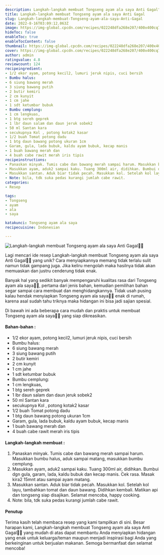 ```yaml
---
description: Langkah-langkah membuat Tongseng ayam ala saya Anti Gagal"
title: Langkah-langkah membuat Tongseng ayam ala saya Anti Gagal
slug: Langkah-langkah-membuat-Tongseng-ayam-ala-saya-Anti-Gagal
date: 2022-8-16T03:09:12.063Z
image: https://img-global.cpcdn.com/recipes/022248dfa268e207/400x400cq70/photo.jpg
hideToc: false
enableToc: true
enableTocContent: false
thumbnail: https://img-global.cpcdn.com/recipes/022248dfa268e207/400x400cq70/photo.jpg
cover: https://img-global.cpcdn.com/recipes/022248dfa268e207/400x400cq70/photo.jpg
author: admin
ratingvalue: 4.8
reviewcount: 124
recipeingredient:
- 1/2 ekor ayam, potong kecil2, lumuri jeruk nipis, cuci bersih
- Bumbu halus:
- 6 siung bawang merah
- 3 siung bawang putih
- 2 butir kemiri
- 2 cm kunyit
- 1 cm jahe
- 1 sdt ketumbar bubuk
- Bumbu cemplung:
- 1 cm lengkuas,
- 1 btg sereh geprek
- 1 lbr daun salam dan daun jeruk sobek2
- 50 ml Santan kara
- secukupnya Kol , potong kotak2 kasar
- 1/2 buah Tomat potong dadu
- 1 btg daun bawang potong ukuran 1cm
- Garam, gula, lada bubuk, kaldu ayam bubuk, kecap manis
- 1 buah bawang merah dan
- 4 buah cabe rawit merah iris tipis
recipeinstructions:
- Panaskan minyak. Tumis cabe dan bawang merah sampai harum. Masukkan bumbu halus, aduk sampai matang, masukkan bumbu cemplung.
- Masukkan ayam, aduk2 sampai kaku. Tuang 300ml air, didihkan. Bumbui dgn gula, garam, lada, kaldu bubuk dan kecap manis. Cek rasa. Masak kira2 15mnt atau sampai ayam matang.
- Masukkan santan. Aduk biar tidak pecah. Masukkan kol. Setelah kol layu, tambahkan tomat dan daun bawang. Didihkan kembali. Matikan api dan tongseng siap disajikan. Selamat mencoba, happy cooking.
- Note: bila, tdk suka pedas kurangi jumlah cabe rawit.
categories:
- Resep

tags:
- Tongseng
- ayam
- ala
- saya

katakunci: Tongseng ayam ala saya
recipecuisine: Indonesian

---
```


![Langkah-langkah membuat Tongseng ayam ala saya Anti Gagal👩‍🍳](https://img-global.cpcdn.com/recipes/022248dfa268e207/400x400cq70/photo.jpg)

Lagi mencari ide resep Langkah-langkah membuat Tongseng ayam ala saya Anti Gagal👩‍🍳 yang unik? Cara menyiapkannya memang tidak terlalu sulit namun tidak gampang juga. Jika keliru mengolah maka hasilnya tidak akan memuaskan dan justru cenderung tidak enak.

Banyak hal yang sedikit banyak mempengaruhi kualitas rasa dari Tongseng ayam ala saya👩‍🍳, pertama dari jenis bahan, kemudian pemilihan bahan segar sampai cara membuat dan menghidangkannya. Tidak usah pusing kalau hendak menyiapkan Tongseng ayam ala saya👩‍🍳 enak di rumah, karena asal sudah tahu triknya maka hidangan ini bisa jadi sajian spesial.

Di bawah ini ada beberapa cara mudah dan praktis untuk membuat Tongseng ayam ala saya👩‍🍳 yang siap dikreasikan.

<!--inarticleads1-->

#### Bahan-bahan :

- 1/2 ekor ayam, potong kecil2, lumuri jeruk nipis, cuci bersih
- Bumbu halus:
- 6 siung bawang merah
- 3 siung bawang putih
- 2 butir kemiri
- 2 cm kunyit
- 1 cm jahe
- 1 sdt ketumbar bubuk
- Bumbu cemplung:
- 1 cm lengkuas,
- 1 btg sereh geprek
- 1 lbr daun salam dan daun jeruk sobek2
- 50 ml Santan kara
- secukupnya Kol , potong kotak2 kasar
- 1/2 buah Tomat potong dadu
- 1 btg daun bawang potong ukuran 1cm
- Garam, gula, lada bubuk, kaldu ayam bubuk, kecap manis
- 1 buah bawang merah dan
- 4 buah cabe rawit merah iris tipis

<!--inarticleads2-->

#### Langkah-langkah membuat :

1. Panaskan minyak. Tumis cabe dan bawang merah sampai harum. Masukkan bumbu halus, aduk sampai matang, masukkan bumbu cemplung.
1. Masukkan ayam, aduk2 sampai kaku. Tuang 300ml air, didihkan. Bumbui dgn gula, garam, lada, kaldu bubuk dan kecap manis. Cek rasa. Masak kira2 15mnt atau sampai ayam matang.
1. Masukkan santan. Aduk biar tidak pecah. Masukkan kol. Setelah kol layu, tambahkan tomat dan daun bawang. Didihkan kembali. Matikan api dan tongseng siap disajikan. Selamat mencoba, happy cooking.
1. Note: bila, tdk suka pedas kurangi jumlah cabe rawit.

#### Penutup

Terima kasih telah membaca resep yang kami tampilkan di sini. Besar harapan kami, Langkah-langkah membuat Tongseng ayam ala saya Anti Gagal👩‍🍳 yang mudah di atas dapat membantu Anda menyiapkan hidangan yang enak untuk keluarga/teman maupun menjadi inspirasi bagi Anda yang berkeinginan untuk berjualan makanan. Semoga bermanfaat dan selamat mencoba!